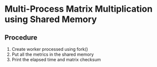 # Multi-Process Matrix Multiplication using Shared Memory

## Procedure
1. Create worker processed using fork()
2. Put all the metrics in the shared memory
3. Print the elapsed time and matrix checksum
